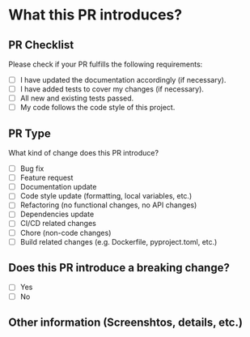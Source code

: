 # What this PR introduces?

<!-- Please, includes a description of this PR. -->

## PR Checklist

Please check if your PR fulfills the following requirements:

- [ ] I have updated the documentation accordingly (if necessary).
- [ ] I have added tests to cover my changes (if necessary).
- [ ] All new and existing tests passed.
- [ ] My code follows the code style of this project.

## PR Type

What kind of change does this PR introduce?

- [ ] Bug fix
- [ ] Feature request
- [ ] Documentation update
- [ ] Code style update (formatting, local variables, etc.)
- [ ] Refactoring (no functional changes, no API changes)
- [ ] Dependencies update
- [ ] CI/CD related changes
- [ ] Chore (non-code changes)
- [ ] Build related changes (e.g. Dockerfile, pyproject.toml, etc.)

## Does this PR introduce a breaking change?

- [ ] Yes
- [ ] No

<!-- If this PR contains a breaking change, please describe the impact and
migration path for existing applications below. -->

## Other information (Screenshtos, details, etc.)

